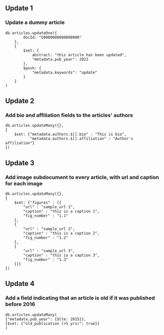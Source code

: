 ## Update 1
### Update a dummy article
```
db.articles.updateOne({
        docId: "S0000000000000000"
    },
    {
        $set: {
            abstract: "this article has been updated",
            "metadata.pub_year": 2022
        },
        $push: {
            "metadata.keywords": "update"
        }
    }
)
```

## Update 2
### Add bio and affiliation fields to the articles' authors
```
db.articles.updateMany({},
{
    $set: {"metadata.authors.$[].bio" : "This is bio",
           "metadata.authors.$[].affiliation" : "Author's affiliation"}
})
```

## Update 3
### Add image subdocument to every article, with url and caption for each image
```
db.articles.updateMany({},
{
    $set: {"figures" : [{
        "url" : "sample_url 1",
        "caption" : "this is a caption 1",
        "fig_number" : "1.1"
    },
    {
        "url" : "sample_url 2",
        "caption" : "this is a caption 2",
        "fig_number" : "1.2"
    },
    {
        "url" : "sample_url 3",
        "caption" : "this is a caption 3",
        "fig_number" : "1.3"
    }]}
})
```

## Update 4
### Add a field indicating that an article is old if it was published before 2016
```
db.articles.updateMany(
{"metadata.pub_year": {$lte: 2015}},
{$set: {"old_publication (>5 yrs)": true}}
)
```
